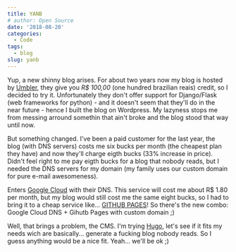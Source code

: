 ```yaml
---
title: YANB
# author: Open Source
date: '2018-08-20'
categories:
  - Code
tags:
  - blog
slug: yanb
---
```


Yup, a new shinny blog arises. For about two years now my blog is hosted by [Umbler](https://www.umbler.com), they give you _R$ 100,00_ (one hundred brazilian reais) credit, so I decided to try it. Unfortunately they don't offer support for Django/Flask (web frameworks for python) - and it doesn't seem that they'll do in the near future - hence I built the blog on Wordpress. My lazyness stops me from messing arround somethin that ain't broke and the blog stood that way until now.

But something changed. I've been a paid customer for the last year, the blog (with DNS servers) costs me six bucks per month (the cheapest plan they have) and now they'll charge eigth bucks (33% increase in price). Didn't feel right to me pay eigth bucks for a blog that nobody reads, but I needed the DNS servers for my domain (my family uses our custom domain for pure e-mail awesomeness).

Enters [Google Cloud](https://cloud.google.com) with their DNS. This service will cost me about R$ 1.80 per month, but my blog would still cost me the same eight bucks, so I had to bring it to a cheap service like... [GITHUB PAGES](https://pages.github.com)! So there's the new combo: Google Cloud DNS + Gihutb Pages with custom domain ;)

Well, that brings a problem, the CMS. I'm trying [Hugo](https://gohugo.io/), let's see if it fits my needs wich are basically... generate a fucking blog nobody reads. So I guess anything would be a nice fit. Yeah... we'll be ok ;)